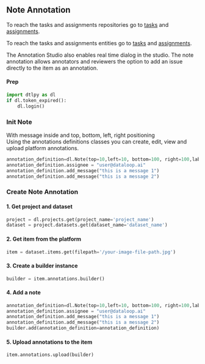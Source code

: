 ## Note Annotation  
To reach the tasks and assignments repositories go to <a href="https://sdk-docs.dataloop.ai/en/latest/repositories.html#module-dtlpy.repositories.tasks" target="_blank">tasks</a> and <a href="https://sdk-docs.dataloop.ai/en/latest/repositories.html#module-dtlpy.repositories.assignments" target="_blank">assignments</a>.  
  
  
To reach the tasks and assignments entities go to <a href="https://sdk-docs.dataloop.ai/en/latest/entities.html#module-dtlpy.entities.task" target="_blank">tasks</a> and <a href="https://sdk-docs.dataloop.ai/en/latest/entities.html#module-dtlpy.entities.assignment" target="_blank">assignments</a>.  
  
The Annotation Studio also enables real time dialog in the studio. The note annotation allows annotators and reviewers the option to add an issue directly to the item as an annotation.  
#### Prep  
```python
import dtlpy as dl
if dl.token_expired():
    dl.login()
```
### Init Note  
With message inside and top, bottom, left, right positioning  
Using the annotations definitions classes you can create, edit, view and  
upload platform annotations.  
```python
annotation_definition=dl.Note(top=10,left=10, bottom=100, right=100,label='my-label')
annotation_definition.assignee = "user@dataloop.ai"
annotation_definition.add_message("this is a message 1")
annotation_definition.add_message("this is a message 2")
```
### Create Note Annotation  
#### 1. Get project and dataset  
```python
project = dl.projects.get(project_name='project_name')
dataset = project.datasets.get(dataset_name='dataset_name')
```
#### 2. Get item from the platform  
```python
item = dataset.items.get(filepath='/your-image-file-path.jpg')
```
#### 3. Create a builder instance  
```python
builder = item.annotations.builder()
```
#### 4. Add a note  
```python
annotation_definition=dl.Note(top=10,left=10, bottom=100, right=100,label='my-label')
annotation_definition.assignee = "user@dataloop.ai" 
annotation_definition.add_message("this is a message 1")
annotation_definition.add_message("this is a message 2")
builder.add(annotation_definition=annotation_definition)
```
#### 5. Upload annotations to the item  
```python
item.annotations.upload(builder)
```

